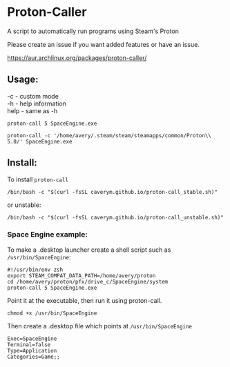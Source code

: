 # Proton-Caller
A script to automatically run programs using Steam's Proton


Please create an issue if you want added features or have an issue.

https://aur.archlinux.org/packages/proton-caller/

## Usage:

-c \- custom mode<br>
-h \- help information<br>
help \- same as -h
```
proton-call 5 SpaceEngine.exe
```

```
proton-call -c '/home/avery/.steam/steam/steamapps/common/Proton\\ 5.0/' SpaceEngine.exe
```

## Install:

To install `proton-call`
```
/bin/bash -c "$(curl -fsSL caverym.github.io/proton-call_stable.sh)"
 ``` 

or unstable:

```
/bin/bash -c "$(curl -fsSL caverym.github.io/proton-call_unstable.sh)"
```

### Space Engine example:
   To make a .desktop launcher create a shell script such as `/usr/bin/SpaceEngine`:
   ```
   #!/usr/bin/env zsh
   export STEAM_COMPAT_DATA_PATH=/home/avery/proton
   cd /home/avery/proton/pfx/drive_c/SpaceEngine/system
   proton-call 5 SpaceEngine.exe
   ```
   Point it at the executable, then run it using proton-call.
   ```
   chmod +x /usr/bin/SpaceEngine
   ```
   
   Then create a .desktop file which points at `/usr/bin/SpaceEngine`
   ```
   Exec=SpaceEngine
   Terminal=false
   Type=Application
   Categories=Game;;
   ```
